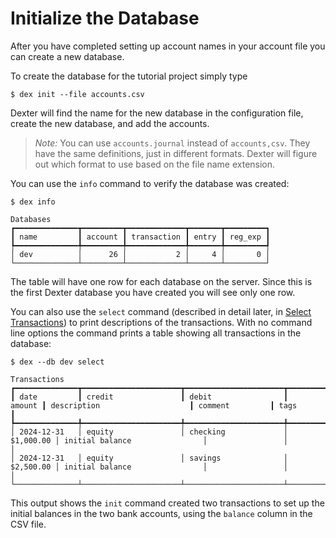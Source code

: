 # Initialize the Database

After you have completed setting up account names in your account file you can create a new database.

To create the database for the tutorial project simply type
```shell
$ dex init --file accounts.csv
```

Dexter will find the name for the new database in the configuration file, create the new database, and add the accounts.

> _Note:_  You can use `accounts.journal` instead of `accounts,csv`.  They have the same definitions, just in different formats.  Dexter will figure out which format to use based on the file name extension.

You can use the `info` command to verify the database was created:
```shell
$ dex info

Databases                                                 
┏━━━━━━━━━━━━━━┳━━━━━━━━━┳━━━━━━━━━━━━━┳━━━━━━━┳━━━━━━━━━┓
┃ name         ┃ account ┃ transaction ┃ entry ┃ reg_exp ┃
┡━━━━━━━━━━━━━━╇━━━━━━━━━╇━━━━━━━━━━━━━╇━━━━━━━╇━━━━━━━━━┩
│ dev          │      26 │           2 │     4 │       0 │
└──────────────┴─────────┴─────────────┴───────┴─────────┘
```

The table will have one row for each database on the server.
Since this is the first Dexter database you have created you will see only one row.

You can also use the `select` command (described in detail later, in [Select Transactions](tut_select.md)) to print descriptions of the transactions.
With no command line options the command prints a table showing all transactions in the database:

```shell
$ dex --db dev select

Transactions                                                                                                                                      
┏━━━━━━━━━━━━━━┳━━━━━━━━━━━━━━━━━━━━━━┳━━━━━━━━━━━━━━━━━━━━━━┳━━━━━━━━━━━━━━┳━━━━━━━━━━━━━━━━━━━━━━━━━━━━━━━━┳━━━━━━━━━━━━━━━━━┳━━━━━━━━━━━━━━━━━┓
┃ date         ┃ credit               ┃ debit                ┃       amount ┃ description                    ┃ comment         ┃ tags            ┃
┡━━━━━━━━━━━━━━╇━━━━━━━━━━━━━━━━━━━━━━╇━━━━━━━━━━━━━━━━━━━━━━╇━━━━━━━━━━━━━━╇━━━━━━━━━━━━━━━━━━━━━━━━━━━━━━━━╇━━━━━━━━━━━━━━━━━╇━━━━━━━━━━━━━━━━━┩
│ 2024-12-31   │ equity               │ checking             │    $1,000.00 │ initial balance                │                 │                 │
│ 2024-12-31   │ equity               │ savings              │    $2,500.00 │ initial balance                │                 │                 │
└──────────────┴──────────────────────┴──────────────────────┴──────────────┴────────────────────────────────┴─────────────────┴─────────────────┘
```

This output shows the `init` command created two transactions to set up the initial balances in the two bank accounts, using the `balance` column in the CSV file.

<!-- The `select` command can also display the transactions in Journal format: -->

